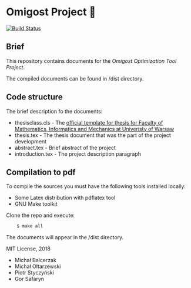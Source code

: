# Omigost Project :taco:

[![Build Status](https://travis-ci.org/Omigost/Docs.svg?branch=master)](https://travis-ci.org/Omigost/Docs)

## Brief

This repository contains documents for the *Omigost Optimization Tool Project*.

The compiled documents can be found in /dist directory.

## Code structure

The brief description fo the documents:
* thesisclass.cls - The [official template for thesis for Faculty of Mathematics, Informatics and Mechanics at Univeristy of Warsaw](https://www.mimuw.edu.pl/wzor-pracy-magisterskiej-i-licencjackiej)
* thesis.tex - The thesis document that was the part of the project development
* abstract.tex - Brief abstract of the project
* introduction.tex - The project description paragraph 

## Compilation to pdf

To compile the sources you must have the following tools installed locally:
* Some Latex distribution with pdflatex tool
* GNU Make toolkit

Clone the repo and execute:
```bash
	$ make all
```

The documents will appear in the /dist directory.

MIT License, 2018

- Michał Balcerzak
- Michał Ołtarzewski
- Piotr Styczyński
- Gor Safaryn
